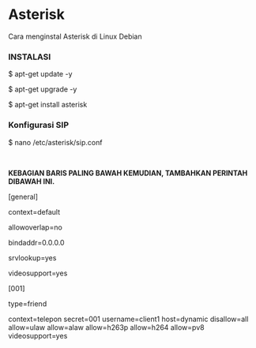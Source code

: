 # Asterisk
Cara menginstal Asterisk di Linux Debian

<h3>INSTALASI</h3>
<p>$ apt-get update -y</p>
<p>$ apt-get upgrade -y</p>
<p>$ apt-get install asterisk</p>
<h3>Konfigurasi SIP</h3>
<p>$ nano /etc/asterisk/sip.conf</p><br>
<p><b>KEBAGIAN BARIS PALING BAWAH KEMUDIAN, TAMBAHKAN PERINTAH DIBAWAH INI.</b></p>
<p>[general]</p>
<p>context=default</p>
<p>allowoverlap=no</p>
<p>bindaddr=0.0.0.0</p>
<p>srvlookup=yes</p>
<p>videosupport=yes</p>
<p>[001]</p>
<p>type=friend</p>
context=telepon
secret=001
username=client1
host=dynamic
disallow=all
allow=ulaw
allow=alaw
allow=h263p
allow=h264
allow=pv8
videosupport=yes






